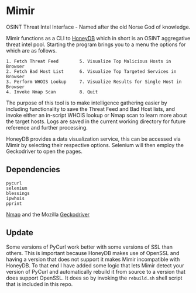 # Mimir
OSINT Threat Intel Interface - Named after the old Norse God of knowledge.

Mimir functions as a CLI to [HoneyDB](https://riskdiscovery.com/honeydb/about) which in short is an OSINT aggregative threat intel pool. Starting the program brings you to a menu the options for which are as follows.

```
1. Fetch Threat Feed        5. Visualize Top Malicious Hosts in Browser
2. Fetch Bad Host List      6. Visualize Top Targeted Services in Browser
3. Perform WHOIS Lookup     7. Visualize Results for Single Host in Browser
4. Invoke Nmap Scan         8. Quit
```
The purpose of this tool is to make intelligence gathering easier by including functionality to save the Threat Feed and Bad Host lists, and invoke either an in-script WHOIS lookup or Nmap scan to learn more about the target hosts. Logs are saved in the current working directory for future reference and further processing.

HoneyDB provides a data visualization service, this can be accessed via Mimir by selecting their respective options. Selenium will 
then employ the Geckodriver to open the pages.

## Dependencies

```
pycurl
selenium 
blessings
ipwhois
pprint
```

[Nmap](https://nmap.org/) and the Mozilla [Geckodriver](https://github.com/mozilla/geckodriver/releases)

## Update

Some versions of PyCurl work better with some versions of SSL than others. This is important because HoneyDB makes use of OpenSSL and having a version that does not support it makes Mimir incompatible with HoneyDB. To that end I have added some logic that lets Mimir detect your version of PyCurl and automatically rebuild it from source to a version that does support OpenSSL. It does so by invoking the `rebuild.sh` shell script that is included in this repo.


